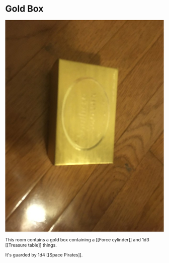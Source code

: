 # Gold Box

![The gold box](../media/51782272707_ce2f441e6a_c.jpg)

This room contains a gold box containing a [[Force cylinder]] and 1d3 [[Treasure table]] things.

It's guarded by 1d4 [[Space Pirates]].